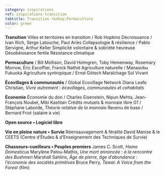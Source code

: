 ```yaml
---
category: inspirations
ref: inspirations-transition
tabtitle: Transition •&nbsp;Permaculture
color: green
---
```


**Transition**
Villes et territoires en transition / Rob Hopkins
Décroissance / Ivan Illich, Serge Latouche, Paul Ariès
Collapsologie & résilience / Pablo Servigne, Arthur Keller
Simplicité volontaire & sobriété heureuse
Désobéissance fertile
Résistance climatique

**Permaculture** / Bill Mollison, David Holmgren, Toby Hemenway, Rosemary Morrow, Éric Escoffier, Franck Nathié
Agriculture naturelle / Manasobu Fukuoka
Agriculture syntropique / Ernst Götsch
Maraîchage Sol Vivant

**Écovillages & communautés** / Global Ecovillage Network
Diana Leafe Christian, *Vivre autrement&nbsp;: écovillages, communautés et cohabitats*

**Économie**
Économie du don / Charles Eisenstein, Nipun Mehta, Jean-François Noubel, Miki Kashtan
Crédits mutuels & monnaie libre G1 / Stéphane Laborde, *Théorie relative de la monnaie*
Revenu de base / Bernard Friot (salaire à vie)

**Open source • Logiciel libre**

**Vie en pleine nature • Survie**
Réensauvagement & féralité
David Manise & le CEETS (Centre d’Études & d’Enseignement des Techniques de Survie)

**Chasseurs-cueilleurs • Peuples premiers**
James C. Scott, *Homo Domesticus*
Marylène Patou-Mathis, *Une mort annoncée : à la rencontre des Bushmen*
Marshall Sahlins, *Âge de pierre, âge d’abondance : l’économie des sociétés primitives*
Bruce Perry, *Tawai: A Voice from the Forest* (film)